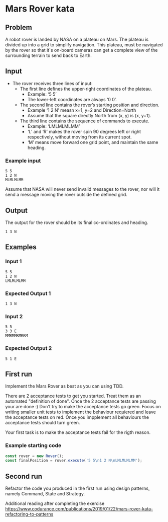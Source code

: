# Mars Rover kata

## Problem

A robot rover is landed by NASA on a plateau on Mars.
The plateau is divided up into a grid to simplify navigation.
This plateau, must be navigated by the rover so that it´s on-board cameras can get a complete view of the surrounding terrain to send back to Earth.

## Input

- The rover receives three lines of input:
  - The first line defines the upper-right coordinates of the plateau.
    - Example: ‘5 5’
    - The lower-left coordinates are always ‘0 0’.
  - The second line contains the rover’s starting position and direction.
    - Example ‘1 2 N’ measn x=1, y=2 and Direction=North
    - Assume that the square directly North from (x, y) is (x, y+1).
  - The third line contains the sequence of commands to execute.
    - Example: ‘LMLMLMLMM’
    - ‘L’ and ‘R’ makes the rover spin 90 degrees left or right respectively, without moving from its current spot.
    - ‘M’ means move forward one grid point, and maintain the same heading.

### Example input

```text
5 5
1 2 N
MLMLMLMM
```

Assume that NASA will never send invalid messages to the rover, nor will it send a message moving the rover outside the defined grid.

## Output

The output for the rover should be its final co-ordinates and heading.

```text
1 3 N
```

## Examples

### Input 1

```text
5 5
1 2 N
LMLMLMLMM
```

### Expected Output 1

```text
1 3 N
```

### Input 2

```text
5 5
3 3 E
MMRMMRMRRM
```

### Expected Output 2

```text
5 1 E
```

## First run

Implement the Mars Rover as best as you can using TDD.

There are 2 acceptance tests to get you started. Treat them as an automated "definition of done". Once the 2 acceptance tests are passing your are done :) Don't try to make the acceptance tests go green. Focus on writing smaller unit tests to implement the behaviour requiered and leave the acceptance tests on red. Once you impplement all behaviours the acceptance tests should turn green.

Your first task is to make the acceptance tests fail for the rigth reason.

### Example starting code

```typescript
const rover = new Rover();
const finalPosition = rover.execute('5 5\n1 2 N\nLMLMLMLMM');
```

## Second run

Refactor the code you produced in the first run using design patterns, namely Command, State and Strategy.

Additional reading after completing the exercise <https://www.codurance.com/publications/2019/01/22/mars-rover-kata-refactoring-to-patterns>

